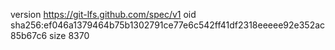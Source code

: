 version https://git-lfs.github.com/spec/v1
oid sha256:ef046a1379464b75b1302791ce77e6c542ff41df2318eeeee92e352ac85b67c6
size 8370
